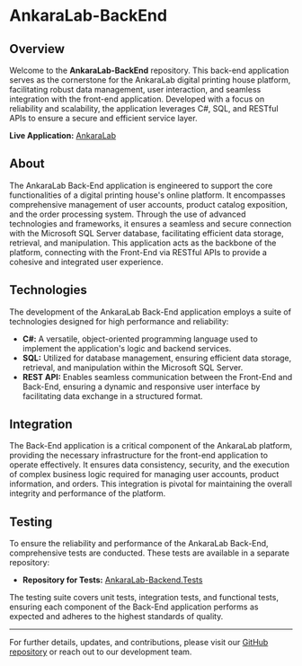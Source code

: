 # AnkaraLab-BackEnd

## Overview

Welcome to the **AnkaraLab-BackEnd** repository. This back-end application serves as the cornerstone for the AnkaraLab digital printing house platform, facilitating robust data management, user interaction, and seamless integration with the front-end application. Developed with a focus on reliability and scalability, the application leverages C#, SQL, and RESTful APIs to ensure a secure and efficient service layer.

**Live Application:** [AnkaraLab](https://www.ankaralab.com)

## About

The AnkaraLab Back-End application is engineered to support the core functionalities of a digital printing house's online platform. It encompasses comprehensive management of user accounts, product catalog exposition, and the order processing system. Through the use of advanced technologies and frameworks, it ensures a seamless and secure connection with the Microsoft SQL Server database, facilitating efficient data storage, retrieval, and manipulation. This application acts as the backbone of the platform, connecting with the Front-End via RESTful APIs to provide a cohesive and integrated user experience.

## Technologies

The development of the AnkaraLab Back-End application employs a suite of technologies designed for high performance and reliability:

- **C#:** A versatile, object-oriented programming language used to implement the application's logic and backend services.
- **SQL:** Utilized for database management, ensuring efficient data storage, retrieval, and manipulation within the Microsoft SQL Server.
- **REST API:** Enables seamless communication between the Front-End and Back-End, ensuring a dynamic and responsive user interface by facilitating data exchange in a structured format.

## Integration

The Back-End application is a critical component of the AnkaraLab platform, providing the necessary infrastructure for the front-end application to operate effectively. It ensures data consistency, security, and the execution of complex business logic required for managing user accounts, product information, and orders. This integration is pivotal for maintaining the overall integrity and performance of the platform.

## Testing

To ensure the reliability and performance of the AnkaraLab Back-End, comprehensive tests are conducted. These tests are available in a separate repository:

- **Repository for Tests:** [AnkaraLab-Backend.Tests](https://github.com/RadekRo/AnkaraLab-Backend.Tests)

The testing suite covers unit tests, integration tests, and functional tests, ensuring each component of the Back-End application performs as expected and adheres to the highest standards of quality.

---

For further details, updates, and contributions, please visit our [GitHub repository](#) or reach out to our development team.
